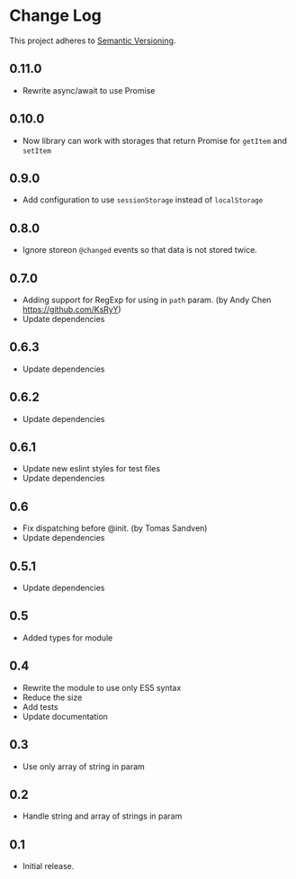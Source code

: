 # Change Log
This project adheres to [Semantic Versioning](http://semver.org/).

## 0.11.0

* Rewrite async/await to use Promise

## 0.10.0

* Now library can work with storages that return Promise for `getItem` and `setItem`

## 0.9.0

* Add configuration to use `sessionStorage` instead of `localStorage`

## 0.8.0

* Ignore storeon `@changed` events so that data is not stored twice.

## 0.7.0

* Adding support for RegExp for using in `path` param. (by Andy Chen https://github.com/KsRyY)
* Update dependencies

## 0.6.3

* Update dependencies

## 0.6.2

* Update dependencies

## 0.6.1

* Update new eslint styles for test files
* Update dependencies

## 0.6

* Fix dispatching before @init. (by Tomas Sandven)
* Update dependencies

## 0.5.1

* Update dependencies

## 0.5

* Added types for module

## 0.4

* Rewrite the module to use only ES5 syntax
* Reduce the size
* Add tests
* Update documentation

## 0.3

* Use only array of string in param

## 0.2

* Handle string and array of strings in param

## 0.1
* Initial release.
